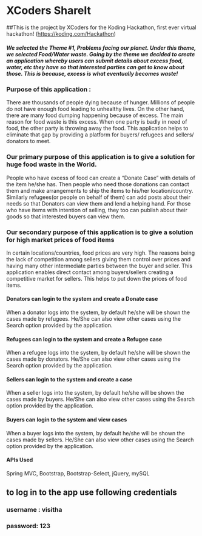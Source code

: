 # XCoders ShareIt

##This is the project by XCoders for the Koding Hackathon, first ever virtual hackathon! (https://koding.com/Hackathon)

##### We selected the Theme #1, Problems facing our planet. Under this theme,  we selected Food/Water waste. Going by the theme we decided to create an application whereby users can submit details about excess food, water, etc they have so that interested parties can get to know about those. This is because, excess is what eventually becomes waste!

### Purpose of this application :
There are thousands of people dying because of hunger. Millions of people do not have enough food leading to unhealthy lives. On the other hand, there are many food dumping happening because of excess. The main reason for food waste is this excess. When one party is badly in need of food, the other party is throwing away the food. This application helps to eliminate that gap by providing a platform for buyers/ refugees and sellers/ donators to meet.  

### Our primary purpose of this application is to give a solution for huge food waste in the World.
People who have excess of food can create a “Donate Case” with details of the item he/she has. Then people who need those donations can contact them and make arrangements to ship the items to his/her location/country. Similarly refugees(or people on behalf of them) can add posts about their needs so that Donators can view them and lend a helping hand. For those who have items with intention of selling, they too can publish about their goods so that interested buyers can view them.

### Our secondary purpose of this application is to give a solution for high market prices of food items

In certain locations/countries, food prices are very high. The reasons being the lack of competition among sellers giving them control over prices and having many other intermediate parties between the buyer and seller. This application enables direct contact among buyers/sellers creating a competitive market for sellers. This helps to put down the prices of food items.

#### Donators can login to the system and create a Donate case
When a donator logs into the system, by default he/she will be shown the cases made by refugees. He/She can also view other cases using the Search option provided by the application.

#### Refugees can login to the system and create a Refugee case
When a refugee logs into the system, by default he/she will be shown the cases made by donators. He/She can also view other cases using the Search option provided by the application.

#### Sellers can login to the system and create a case
When a seller logs into the system, by default he/she will be shown the cases made by buyers. He/She can also view other cases using the Search option provided by the application.

#### Buyers can login to the system and view cases
When a buyer logs into the system, by default he/she will be shown the cases made by sellers. He/She can also view other cases using the Search option provided by the application. 

#### APIs Used

Spring MVC,
Bootstrap,
Bootstrap-Select,
jQuery,
mySQL

## to log in to the app use following credentials

### username : visitha
### password: 123
